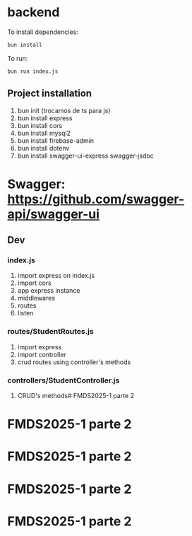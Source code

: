 # backend

To install dependencies:

```bash
bun install
```

To run:

```bash
bun run index.js
```

## Project installation
1. bun init (trocamos de ts para js)
2. bun install express
3. bun install cors
4. bun install mysql2
5. bun install firebase-admin
6. bun install dotenv
7. bun install swagger-ui-express swagger-jsdoc

# Swagger: https://github.com/swagger-api/swagger-ui

## Dev
### index.js
1. import express on index.js
2. import cors
3. app express instance
4. middlewares
5. routes
6. listen
### routes/StudentRoutes.js
1. import express
2. import controller
3. crud routes using controller's methods
### controllers/StudentController.js
1. CRUD's methods# FMDS2025-1 parte 2
# FMDS2025-1 parte 2
# FMDS2025-1 parte 2
# FMDS2025-1 parte 2
# FMDS2025-1 parte 2

